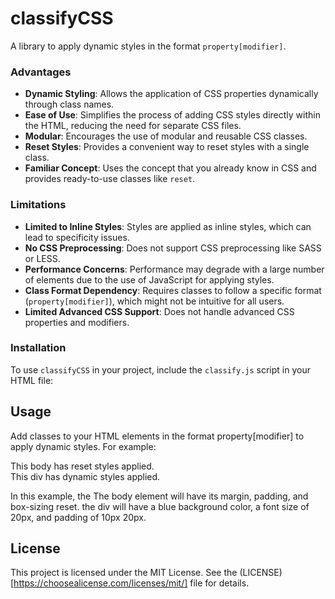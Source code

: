 # classifyCSS

A library to apply dynamic styles in the format `property[modifier]`.

### Advantages

- **Dynamic Styling**: Allows the application of CSS properties dynamically through class names.
- **Ease of Use**: Simplifies the process of adding CSS styles directly within the HTML, reducing the need for separate CSS files.
- **Modular**: Encourages the use of modular and reusable CSS classes.
- **Reset Styles**: Provides a convenient way to reset styles with a single class.
- **Familiar Concept**: Uses the concept that you already know in CSS and provides ready-to-use classes like `reset`.

### Limitations

- **Limited to Inline Styles**: Styles are applied as inline styles, which can lead to specificity issues.
- **No CSS Preprocessing**: Does not support CSS preprocessing like SASS or LESS.
- **Performance Concerns**: Performance may degrade with a large number of elements due to the use of JavaScript for applying styles.
- **Class Format Dependency**: Requires classes to follow a specific format (`property[modifier]`), which might not be intuitive for all users.
- **Limited Advanced CSS Support**: Does not handle advanced CSS properties and modifiers.

### Installation

<script src="https://github.com/Gvstave/classifyCSS/raw/main/classify.js"></script>

To use `classifyCSS` in your project, include the `classify.js` script in your HTML file:

## Usage

Add classes to your HTML elements in the format property[modifier] to apply dynamic styles. For example:

<!DOCTYPE html>
<html lang="en">
<head>
    <meta charset="UTF-8">
    <meta name="viewport" content="width=device-width, initial-scale=1.0">
    <title>classifyCSS Example</title>
    <script src="https://github.com/Gvstave/classifyCSS/raw/main/classify.js"></script>
</head>
<body class="class[reset]">
This body has reset styles applied.
    <div class="background-color[blue] font-size[20px] padding[10px-20px]">
        This div has dynamic styles applied.
    </div>
</body>
</html>

In this example, the The body element will have its margin, padding, and box-sizing reset. the div will have a blue background color, a font size of 20px, and padding of 10px 20px.

## License

This project is licensed under the MIT License. See the (LICENSE)[https://choosealicense.com/licenses/mit/] file for details.
